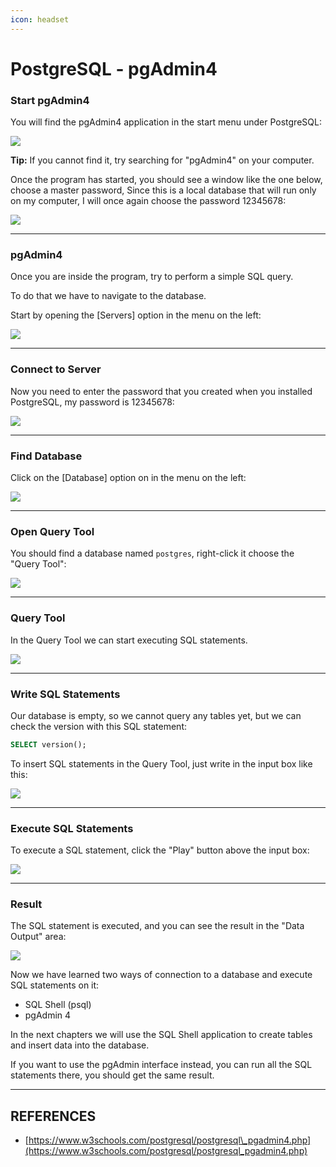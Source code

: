 ```yaml
---
icon: headset
---
```


# PostgreSQL - pgAdmin4

### Start pgAdmin4

You will find the pgAdmin4 application in the start menu under PostgreSQL:

![](https://www.w3schools.com/postgresql/screenshot_postgresql_pgadmin4.png)

**Tip:** If you cannot find it, try searching for "pgAdmin4" on your computer.

Once the program has started, you should see a window like the one below, choose a master password, Since this is a local database that will run only on my computer, I will once again choose the password 12345678:

![](https://www.w3schools.com/postgresql/screenshot_postgresql_pgadmin4_1.png)

***

### pgAdmin4

Once you are inside the program, try to perform a simple SQL query.

To do that we have to navigate to the database.

Start by opening the \[Servers] option in the menu on the left:

![](https://www.w3schools.com/postgresql/screenshot_postgresql_pgadmin4_2.png)

***

### Connect to Server

Now you need to enter the password that you created when you installed PostgreSQL, my password is 12345678:

![](https://www.w3schools.com/postgresql/screenshot_postgresql_pgadmin4_3.png)

***

### Find Database

Click on the \[Database] option on in the menu on the left:

![](https://www.w3schools.com/postgresql/screenshot_postgresql_pgadmin4_4.png)

***

### Open Query Tool

You should find a database named `postgres`, right-click it choose the "Query Tool":

![](https://www.w3schools.com/postgresql/screenshot_postgresql_pgadmin4_5.png)

***

### Query Tool

In the Query Tool we can start executing SQL statements.

![](https://www.w3schools.com/postgresql/screenshot_postgresql_pgadmin4_6.png)

***

### Write SQL Statements

Our database is empty, so we cannot query any tables yet, but we can check the version with this SQL statement:

```sql
SELECT version();
```

To insert SQL statements in the Query Tool, just write in the input box like this:

![](https://www.w3schools.com/postgresql/screenshot_postgresql_pgadmin4_7.png)

***

### Execute SQL Statements

To execute a SQL statement, click the "Play" button above the input box:

![](https://www.w3schools.com/postgresql/screenshot_postgresql_pgadmin4_8.png)

***

### Result

The SQL statement is executed, and you can see the result in the "Data Output" area:

![](https://www.w3schools.com/postgresql/screenshot_postgresql_pgadmin4_9.png)

Now we have learned two ways of connection to a database and execute SQL statements on it:

* SQL Shell (psql)
* pgAdmin 4

In the next chapters we will use the SQL Shell application to create tables and insert data into the database.

If you want to use the pgAdmin interface instead, you can run all the SQL statements there, you should get the same result.



***

## REFERENCES

* [https://www.w3schools.com/postgresql/postgresql\_pgadmin4.php](https://www.w3schools.com/postgresql/postgresql_pgadmin4.php)
